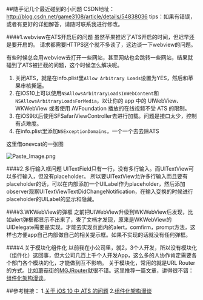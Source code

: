 ##随手记几个最近碰到的小问题
CSDN地址：http://blog.csdn.net/game3108/article/details/54838036
tips：如果有错误，或者有更好的详细解答，请随时联系我进行修改。

####1.webview在ATS开启后的问题
虽然苹果推迟了ATS开启的时间，但迟早还是要开启的。
请求都需要HTTPS这个就不多谈了，这边谈一下webview的问题。

有些时候总会用webview去打开一些网站，甚至网站也会跳转一些网站，结果就碰到了ATS被拦截的问题，这个时候怎么解决呢。
1. 关闭ATS，就是在info.plist里``Allow Arbitrary Loads``设置为YES，然后和苹果审核撕逼。
2. 在iOS10上可以使用``NSAllowsArbitraryLoadsInWebContent``和``NSAllowsArbitraryLoadsForMedia``，以让你的 app 中的 UIWebView、WKWebView 或者使用 AVFoundation 播放的在线视频不受 ATS 的限制。
3. 在iOS9以后使用SFSafariViewController去进行加载。问题是接口太少，控制有点难度。
4. 在info.plist里添加``NSExceptionDomains``，一个一个去去除ATS

这里借onevcat的一张图

![Paste_Image.png](http://upload-images.jianshu.io/upload_images/1829891-2de12d56b5bc06b9.png?imageMogr2/auto-orient/strip%7CimageView2/2/w/1240)


####2.多行输入框问题
UITextField只有一行，没有多行输入。而UITextView可以多行输入，但没有placeholder。
所以要UITextView允许多行输入而且要有placeholder的话，可以在内部添加一个UILabel作为placeholder，然后添加observer观察UITextViewTextDidChangeNotification，在输入变换的时候进行placeholder的UILabel的显示和隐藏。

####3.WKWebView的弹框
之前把UIWebView升级到WKWebView后发现，比如alert弹框都显示不出来了，查了文档才发现，原来是WKWebView的UIDelegate需要是实现，才能去实现页面内的alert，comfirm，prompt方法，这样也方便app自己内部做自己的相关提示框。如果不实现的话就没有任何弹框。

####4.关于模块化组件化
以前我在小公司里，就2，3个人开发，所以没有模块化（组件化）这回事，但大公司几百上千个人开发App，这么多的人协作肯定需要各个部门各个模块的化，才能做到互不影响。
关于模块化，常用的就是URL Router的方式。比如蘑菇街的[MGJRouter](https://github.com/mogujie/MGJRouter)就很不错。这里推荐一篇文章，讲得很不错：[组件化架构漫谈](http://www.jianshu.com/p/67a6004f6930)。


##参考链接：
1.[关于 iOS 10 中 ATS 的问题](https://onevcat.com/2016/06/ios-10-ats/)
2.[组件化架构漫谈](http://www.jianshu.com/p/67a6004f6930)
